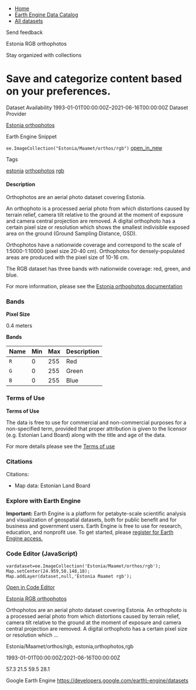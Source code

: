 



* [Home](https://developers.google.com/)
* [Earth Engine Data Catalog](https://developers.google.com/earth-engine/datasets)
* [All datasets](https://developers.google.com/earth-engine/datasets/catalog)





 
 
 Send feedback
 
 

Estonia RGB orthophotos


 
 Stay organized with collections
 

 
 Save and categorize content based on your preferences.
=========================================================================================================================








Dataset Availability
1993\-01\-01T00:00:00Z–2021\-06\-16T00:00:00Z
Dataset Provider


[Estonia orthophotos](https://geoportaal.maaamet.ee/eng/Spatial-Data/Orthophotos-p309.html)



Earth Engine Snippet


`ee.ImageCollection("Estonia/Maamet/orthos/rgb")` 
[open\_in\_new](https://code.earthengine.google.com/?scriptPath=Examples:Datasets/Estonia/Estonia_Maamet_orthos_rgb)





Tags


[estonia](/earth-engine/datasets/tags/estonia)
[orthophotos](/earth-engine/datasets/tags/orthophotos)
[rgb](/earth-engine/datasets/tags/rgb)








#### Description



Orthophotos are an aerial photo dataset covering Estonia.


An orthophoto is a processed aerial photo from which distortions caused
by terrain relief, camera tilt relative to the ground at the moment of
exposure and camera central projection are removed. A digital orthophoto
has a certain pixel size or resolution which shows the smallest
indivisible exposed area on the ground (Ground Sampling Distance, GSD).


Orthophotos have a nationwide coverage and correspond to the scale of
1:5000\-1:10000 (pixel size 20\-40 cm). Orthophotos for densely\-populated
areas are produced with the pixel size of 10\-16 cm.


The RGB dataset has three bands with nationwide coverage: red, green, and
blue.


For more information, please see the
[Estonia orthophotos documentation](https://geoportaal.maaamet.ee/eng/Spatial-Data/Orthophotos-p309.html)





### Bands



**Pixel Size**
  
0\.4 meters



**Bands**




| Name | Min | Max | Description |
| --- | --- | --- | --- |
| `R` | 0 | 255 | Red |
| `G` | 0 | 255 | Green |
| `B` | 0 | 255 | Blue |




### Terms of Use


**Terms of Use**


The data is free to use for commercial and non\-commercial purposes for a
non\-specified term, provided that proper attribution is given to the
licensor (e.g. Estonian Land Board) along with the title and age of the
data.


For more details please see the
[Terms of use](https://geoportaal.maaamet.ee/docs/Avaandmed/Licence-of-open-data-of-Estonian-Land-Board.pdf)




### Citations



Citations:
* Map data: Estonian Land Board





### Explore with Earth Engine


**Important:** 
 Earth Engine is a platform for petabyte\-scale scientific analysis and visualization of
 geospatial datasets, both for public benefit and for business and government users.
 Earth Engine is free to use for research, education, and nonprofit use. To get started, please
 [register for Earth Engine access.](https://console.cloud.google.com/earth-engine)



### Code Editor (JavaScript)



```
vardataset=ee.ImageCollection('Estonia/Maamet/orthos/rgb');
Map.setCenter(24.959,58.148,18);
Map.addLayer(dataset,null,'Estonia Maamet rgb');
```



[Open in Code Editor](https://code.earthengine.google.com/?scriptPath=Examples:Datasets/Estonia/Estonia_Maamet_orthos_rgb)


[Estonia RGB orthophotos](/earth-engine/datasets/catalog/Estonia_Maamet_orthos_rgb)

Orthophotos are an aerial photo dataset covering Estonia. An orthophoto is a processed aerial photo from which distortions caused by terrain relief, camera tilt relative to the ground at the moment of exposure and camera central projection are removed. A digital orthophoto has a certain pixel size or resolution which …

 Estonia/Maamet/orthos/rgb,
 estonia,orthophotos,rgb

1993\-01\-01T00:00:00Z/2021\-06\-16T00:00:00Z



 57\.3 21\.5 59\.5 28\.1
 



Google Earth Engine
https://developers.google.com/earth\-engine/datasets








